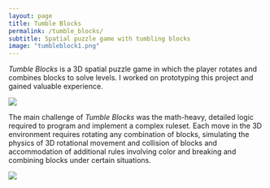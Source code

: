 ```yaml
---
layout: page
title: Tumble Blocks
permalink: /tumble_blocks/
subtitle: Spatial puzzle game with tumbling blocks
image: "tumbleblock1.png"
---
```


*Tumble Blocks* is a 3D spatial puzzle game in which the player rotates and combines blocks to solve levels. I worked on prototyping this project and gained valuable experience.

![]({{site.baseurl}}/assets/img/tumbleblock2.png)

The main challenge of *Tumble Blocks* was the math-heavy, detailed logic required to program and implement a complex ruleset. 
Each move in the 3D environment requires rotating any combination of blocks, simulating the physics of 3D rotational movement and collision of blocks and accommodation of additional rules involving color and breaking and combining blocks under certain situations.

![]({{site.baseurl}}/assets/img/tumbleblock3.png)